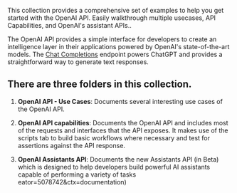 This collection provides a comprehensive set of examples to help you get started with the OpenAI API. Easily walkthrough multiple usecases, API Capabilities, and OpenAI's assistant APIs..

The OpenAI API provides a simple interface for developers to create an intelligence layer in their applications powered by OpenAI's state-of-the-art models. The [Chat Completions](https://www.postman.com/devrel/openai/request/xqcsuot/chat-completions?action=share&source=copy-link&creator=21505573&ctx=documentation) endpoint powers ChatGPT and provides a straightforward way to generate text responses.

**There are three folders in this collection.**
-----------------------------------------------

1.  **OpenAI API - Use Cases**: Documents several interesting use cases of the OpenAI API.

2.  **OpenAI API capabilities**: Documents the OpenAI API and includes most of the requests and interfaces that the API exposes. It makes use of the scripts tab to build basic workflows where necessary and test for assertions against the API response.

3.  **OpenAI Assistants API**: Documents the new Assistants API (in Beta) which is designed to help developers build powerful AI assistants capable of performing a variety of tasks
eator=5078742&ctx=documentation)

